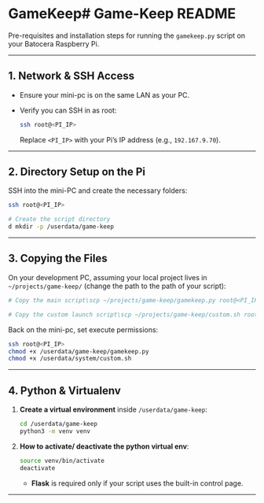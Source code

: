 # GameKeep# Game-Keep README

Pre-requisites and installation steps for running the `gamekeep.py` script on your Batocera Raspberry Pi.

---

## 1. Network & SSH Access

* Ensure your mini-pc is on the same LAN as your PC.
* Verify you can SSH in as root:

  ```bash
  ssh root@<PI_IP>
  ```

  Replace `<PI_IP>` with your Pi’s IP address (e.g., `192.167.9.70`).

---

## 2. Directory Setup on the Pi

SSH into the mini-PC and create the necessary folders:

```bash
ssh root@<PI_IP>

# Create the script directory
d mkdir -p /userdata/game-keep
```

---

## 3. Copying the Files

On your development PC, assuming your local project lives in `~/projects/game-keep/` (change the path to the path of your script):

```bash
# Copy the main script\scp ~/projects/game-keep/gamekeep.py root@<PI_IP>:/userdata/game-keep/gamekeep.py

# Copy the custom launch script\scp ~/projects/game-keep/custom.sh root@<PI_IP>:/userdata/system/custom.sh
```

Back on the mini-pc, set execute permissions:

```bash
ssh root@<PI_IP>
chmod +x /userdata/game-keep/gamekeep.py
chmod +x /userdata/system/custom.sh
```

---

## 4. Python & Virtualenv

1. **Create a virtual environment** inside `/userdata/game-keep`:

   ```bash
   cd /userdata/game-keep
   python3 -m venv venv
   ```
2. **How to activate/ deactivate the python virtual env**:

   ```bash
   source venv/bin/activate
   deactivate
   ```

   * **Flask** is required only if your script uses the built-in control page.
---
